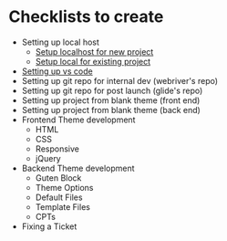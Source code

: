 # Checklists to create

- Setting up local host
  - [Setup localhost for new project](01_setting_up_local_host/README.md)
  - [Setup local for existing project](02_setup_local_for_existing_project/README.md)
- [Setting up vs code](03_settingup_vscode/README.md)
- Setting up git repo for internal dev (webriver's repo)
- Setting up git repo for post launch (glide's repo)
- Setting up project from blank theme (front end)
- Setting up project from blank theme (back end)
- Frontend Theme development
  - HTML
  - CSS
  - Responsive
  - jQuery
- Backend Theme development
  - Guten Block
  - Theme Options
  - Default Files
  - Template Files
  - CPTs
- Fixing a Ticket
